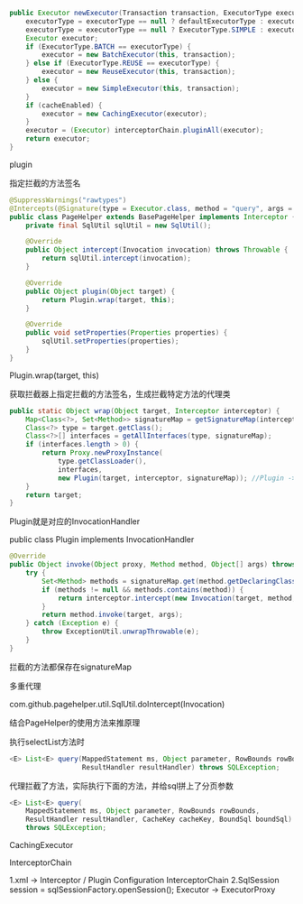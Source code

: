 



```java
public Executor newExecutor(Transaction transaction, ExecutorType executorType) {
    executorType = executorType == null ? defaultExecutorType : executorType;
    executorType = executorType == null ? ExecutorType.SIMPLE : executorType;
    Executor executor;
    if (ExecutorType.BATCH == executorType) {
        executor = new BatchExecutor(this, transaction);
    } else if (ExecutorType.REUSE == executorType) {
        executor = new ReuseExecutor(this, transaction);
    } else {
        executor = new SimpleExecutor(this, transaction);
    }
    if (cacheEnabled) {
        executor = new CachingExecutor(executor);
    }
    executor = (Executor) interceptorChain.pluginAll(executor);
    return executor;
}
```



plugin

指定拦截的方法签名

```java
@SuppressWarnings("rawtypes")
@Intercepts(@Signature(type = Executor.class, method = "query", args = {MappedStatement.class, Object.class, RowBounds.class, ResultHandler.class}))
public class PageHelper extends BasePageHelper implements Interceptor {
    private final SqlUtil sqlUtil = new SqlUtil();

    @Override
    public Object intercept(Invocation invocation) throws Throwable {
        return sqlUtil.intercept(invocation);
    }

    @Override
    public Object plugin(Object target) {
        return Plugin.wrap(target, this);
    }

    @Override
    public void setProperties(Properties properties) {
        sqlUtil.setProperties(properties);
    }
}
```



Plugin.wrap(target, this)

获取拦截器上指定拦截的方法签名，生成拦截特定方法的代理类

```java
public static Object wrap(Object target, Interceptor interceptor) {
    Map<Class<?>, Set<Method>> signatureMap = getSignatureMap(interceptor);
    Class<?> type = target.getClass();
    Class<?>[] interfaces = getAllInterfaces(type, signatureMap);
    if (interfaces.length > 0) {
        return Proxy.newProxyInstance(
            type.getClassLoader(),
            interfaces,
            new Plugin(target, interceptor, signatureMap)); //Plugin -> InvocationHandler
    }
    return target;
}
```

Plugin就是对应的InvocationHandler

public class Plugin implements InvocationHandler

```java
@Override
public Object invoke(Object proxy, Method method, Object[] args) throws Throwable {
    try {
        Set<Method> methods = signatureMap.get(method.getDeclaringClass());
        if (methods != null && methods.contains(method)) {
            return interceptor.intercept(new Invocation(target, method, args));
        }
        return method.invoke(target, args);
    } catch (Exception e) {
        throw ExceptionUtil.unwrapThrowable(e);
    }
}
```

拦截的方法都保存在signatureMap





多重代理

com.github.pagehelper.util.SqlUtil.doIntercept(Invocation)



结合PageHelper的使用方法来推原理

执行selectList方法时

```java
<E> List<E> query(MappedStatement ms, Object parameter, RowBounds rowBounds,
                  ResultHandler resultHandler) throws SQLException;

```

代理拦截了方法，实际执行下面的方法，并给sql拼上了分页参数

```java
<E> List<E> query(
    MappedStatement ms, Object parameter, RowBounds rowBounds, 
    ResultHandler resultHandler, CacheKey cacheKey, BoundSql boundSql) 
    throws SQLException;
```



CachingExecutor

InterceptorChain

1.xml -> Interceptor / Plugin
	Configuration
	InterceptorChain
2.SqlSession session = sqlSessionFactory.openSession();
	Executor -> ExecutorProxy
